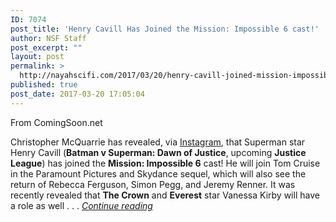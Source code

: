 ```yaml
---
ID: 7074
post_title: 'Henry Cavill Has Joined the Mission: Impossible 6 cast!'
author: NSF Staff
post_excerpt: ""
layout: post
permalink: >
  http://nayahscifi.com/2017/03/20/henry-cavill-joined-mission-impossible-6-cast/
published: true
post_date: 2017-03-20 17:05:04
---
```

From ComingSoon.net

Christopher McQuarrie has revealed, via <a href="https://www.instagram.com/p/BRuN63FgRr5/?taken-by=christophermcquarrie" target="_blank">Instagram</a>, that Superman star Henry Cavill (<strong>Batman v Superman: Dawn of Justice</strong>, upcoming <strong>Justice League</strong>) has joined the <strong>Mission: Impossible 6</strong> cast! He will join Tom Cruise in the Paramount Pictures and Skydance sequel, which will also see the return of Rebecca Ferguson, Simon Pegg, and Jeremy Renner. It was recently revealed that <strong>The Crown</strong> and <strong>Everest</strong> star Vanessa Kirby will have a role as well . . . <em><a href="http://www.superherohype.com/news/393157-henry-cavill-joins-the-mission-impossible-6-cast">Continue reading</a></em>